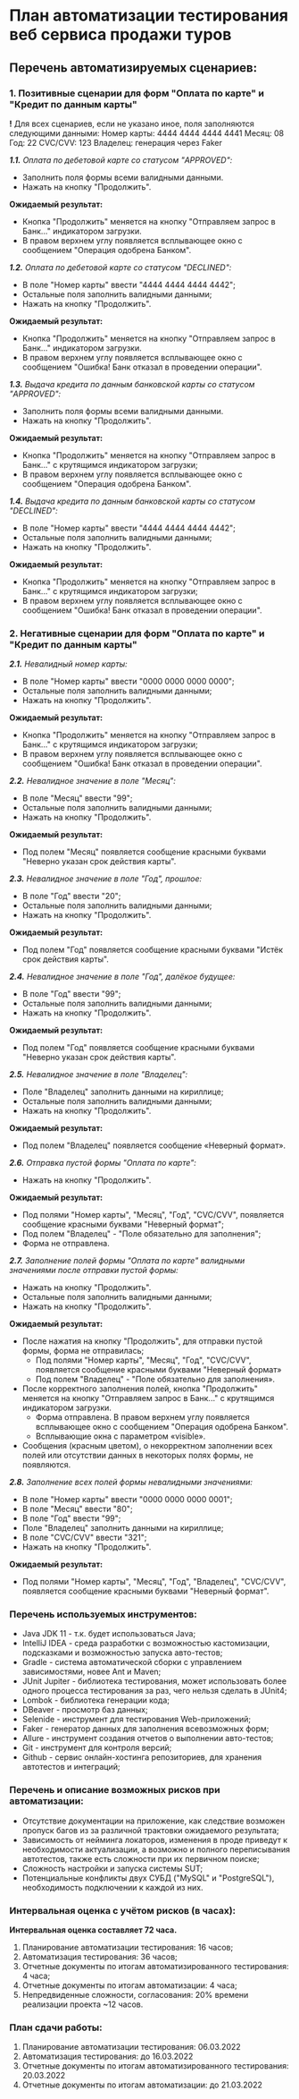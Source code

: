 # План автоматизации тестирования веб сервиса продажи туров
## Перечень автоматизируемых сценариев:
### 1. Позитивные сценарии для форм "Оплата по карте" и "Кредит по данным карты"
**!** Для всех сценариев, если не указано иное, поля заполняются следующими данными:
Номер карты: 4444 4444 4444 4441
Месяц: 08
Год: 22
CVC/CVV: 123
Владелец: генерация через Faker

_**1.1.** Оплата по дебетовой карте со статусом "APPROVED":_
* Заполнить поля формы всеми валидными данными.
* Нажать на кнопку "Продолжить".

**Ожидаемый результат:**
* Кнопка "Продолжить" меняется на кнопку "Отправляем запрос в Банк..."  индикатором загрузки.
* В правом верхнем углу появляется всплывающее окно с сообщением "Операция одобрена Банком".

_**1.2.** Оплата по дебетовой карте со статусом "DECLINED":_
* В поле "Номер карты" ввести "4444 4444 4444 4442";
* Остальные поля заполнить валидными данными;
* Нажать на кнопку "Продолжить".

**Ожидаемый результат:**
* Кнопка "Продолжить" меняется на кнопку "Отправляем запрос в Банк..." индикатором загрузки.
* В правом верхнем углу появляется всплывающее окно с сообщением "Ошибка! Банк отказал в проведении операции".

_**1.3.** Выдача кредита по данным банковской карты со статусом "APPROVED":_
* Заполнить поля формы всеми валидными данными.
* Нажать на кнопку "Продолжить".

**Ожидаемый результат:**
* Кнопка "Продолжить" меняется на кнопку "Отправляем запрос в Банк..." с крутящимся индикатором загрузки;
* В правом верхнем углу появляется всплывающее окно с сообщением "Операция одобрена Банком".

_**1.4.** Выдача кредита по данным банковской карты со статусом "DECLINED":_
* В поле "Номер карты" ввести "4444 4444 4444 4442";
* Остальные поля заполнить валидными данными;
* Нажать на кнопку "Продолжить".

**Ожидаемый результат:**
* Кнопка "Продолжить" меняется на кнопку "Отправляем запрос в Банк..." с крутящимся индикатором загрузки;
* В правом верхнем углу появляется всплывающее окно с сообщением "Ошибка! Банк отказал в проведении операции".


### 2. Негативные сценарии для форм "Оплата по карте" и "Кредит по данным карты"

_**2.1.** Невалидный номер карты:_
* В поле "Номер карты" ввести "0000 0000 0000 0000";
* Остальные поля заполнить валидными данными;
* Нажать на кнопку "Продолжить".

**Ожидаемый результат:**
* Кнопка "Продолжить" меняется на кнопку "Отправляем запрос в Банк..." с крутящимся индикатором загрузки;
* В правом верхнем углу появляется всплывающее окно с сообщением "Ошибка! Банк отказал в проведении операции".

_**2.2.** Невалидное значение в поле "Месяц":_
* В поле "Месяц" ввести "99";
* Остальные поля заполнить валидными данными;
* Нажать на кнопку "Продолжить".

**Ожидаемый результат:**
* Под полем "Месяц" появляется сообщение красными буквами "Неверно указан срок действия карты".

_**2.3.** Невалидное значение в поле "Год", прошлое:_
* В поле "Год" ввести "20";
* Остальные поля заполнить валидными данными;
* Нажать на кнопку "Продолжить".

**Ожидаемый результат:**
* Под полем "Год" появляется сообщение красными буквами "Истёк срок действия карты".

_**2.4.** Невалидное значение в поле "Год", далёкое будущее:_
* В поле "Год" ввести "99";
* Остальные поля заполнить валидными данными;
* Нажать на кнопку "Продолжить".

**Ожидаемый результат:**
* Под полем "Год" появляется сообщение красными буквами "Неверно указан срок действия карты".

_**2.5.** Невалидное значение в поле "Владелец":_
* Поле "Владелец" заполнить данными на кириллице;
* Остальные поля заполнить валидными данными;
* Нажать на кнопку "Продолжить".

**Ожидаемый результат:**
* Под полем "Владелец" появляется сообщение «Неверный формат».

_**2.6.** Отправка пустой формы "Оплата по карте":_
* Нажать на кнопку "Продолжить".

**Ожидаемый результат:**
* Под полями "Номер карты", "Месяц", "Год", "CVC/CVV", появляется сообщение красными буквами "Неверный формат";
* Под полем "Владелец" - "Поле обязательно для заполнения";
* Форма не отправлена.

_**2.7.** Заполнение полей формы "Оплата по карте" валидными значениями после отправки пустой формы:_
* Нажать на кнопку "Продолжить".
* Остальные поля заполнить валидными данными;
* Нажать на кнопку "Продолжить".

**Ожидаемый результат:**
* После нажатия на кнопку "Продолжить", для отправки пустой формы, форма не отправилась;
   * Под полями "Номер карты", "Месяц", "Год", "CVC/CVV", появляется сообщение красными буквами "Неверный формат»
   * Под полем "Владелец" - "Поле обязательно для заполнения».
* После корректного заполнения полей, кнопка "Продолжить" меняется на кнопку "Отправляем запрос в Банк..." с крутящимся индикатором загрузки. 
   * Форма отправлена. В правом верхнем углу появляется всплывающее окно с сообщением "Операция одобрена Банком". 
   * Всплывающие окна с параметром «visible».
* Сообщения (красным цветом), о некорректном заполнении всех полей или отсутствии данных в некоторых полях формы, не появляются.

_**2.8.** Заполнение всех полей формы невалидными значениями:_
* В поле "Номер карты" ввести "0000 0000 0000 0001";
* В поле "Месяц" ввести "80";
* В поле "Год" ввести "99";
* Поле "Владелец" заполнить данными на кириллице;
* В поле "CVC/CVV" ввести "321";
* Нажать на кнопку "Продолжить".

**Ожидаемый результат:**
* Под полями "Номер карты", "Месяц", "Год", "Владелец", "CVC/CVV", появляется сообщение красными буквами "Неверный формат".


### Перечень используемых инструментов:
* Java JDK 11 -  т.к. будет использоваться Java;
* IntelliJ IDEA - среда разработки с возможностью кастомизации, подсказками и возможностью запуска авто-тестов;
* Gradle - система автоматической сборки с управлением зависимостями, новее Ant и Maven;
* JUnit Jupiter - библиотека тестирования, может использовать более одного процесса тестирования за раз, чего нельзя сделать в JUnit4;
* Lombok - библиотека генерации кода;
* DBeaver - просмотр баз данных;
* Selenide - инструмент для тестирования Web-приложений;
* Faker - генератор данных для заполнения всевозможных форм;
* Allure - инструмент создания отчетов о выполнении авто-тестов;
* Git - инструмент для контроля версий;
* Github - сервис онлайн-хостинга репозиториев, для хранения автотестов и интеграций;	

### Перечень и описание возможных рисков при автоматизации:
* Отсутствие документации на приложение, как следствие возможен пропуск багов из за различной трактовки ожидаемого результата;
* Зависимость от нейминга локаторов, изменения в проде приведут к необходимости актуализации, а возможно и полного переписывания автотестов, также есть сложности при их первичном поиске;
* Сложность настройки и запуска системы SUT;
* Потенциальные конфликты двух СУБД ("MySQL" и "PostgreSQL"), необходимость подключении к каждой из них.

### Интервальная оценка с учётом рисков (в часах):
**Интервальная оценка составляет 72 часа.**
1. Планирование автоматизации тестирования: 16 часов;
2. Автоматизация тестирования: 36 часов;
3. Отчетные документы по итогам автоматизированного тестирования: 4 часа;
4. Отчетные документы по итогам автоматизации: 4 часа;
5. Непредвиденные сложности, согласования: 20% времени реализации проекта ~12 часов.

### План сдачи работы:
1. Планирование автоматизации тестирования: 06.03.2022
2. Автоматизация тестирования: до 16.03.2022
3. Отчетные документы по итогам автоматизированного тестирования: 20.03.2022
4. Отчетные документы по итогам автоматизации: до 21.03.2022